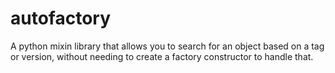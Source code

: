 # autofactory
A python mixin library that allows you to search for an object based on a tag or version, without needing to create a factory constructor to handle that.

